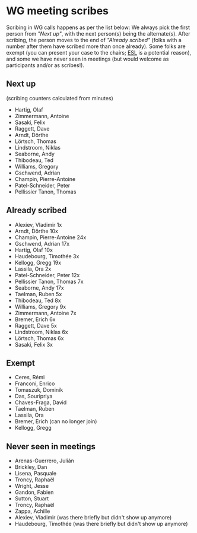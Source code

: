 # WG meeting scribes

Scribing in WG calls happens as per the list below: We always pick the first person from *"Next up"*, with the next person(s) being the alternate(s). After scribing, the person moves to the end of *"Already scribed"* (folks with a number after them have scribed more than once already). Some folks are exempt (you can present your case to the chairs; [ESL](https://en.wikipedia.org/wiki/English_as_a_second_or_foreign_language) is a potential reason), and some we have never seen in meetings (but would welcome as participants and/or as scribes!).

## Next up

(scribing counters calculated from minutes)

- Hartig, Olaf
- Zimmermann, Antoine
- Sasaki, Felix
- Raggett, Dave
- Arndt, Dörthe
- Lörtsch, Thomas
- Lindstroom, Niklas
- Seaborne, Andy
- Thibodeau, Ted
- Williams, Gregory
- Gschwend, Adrian
- Champin, Pierre-Antoine
- Patel-Schneider, Peter
- Pellissier Tanon, Thomas


## Already scribed 
- Alexiev, Vladimir  1x
- Arndt, Dörthe  10x
- Champin, Pierre-Antoine  24x
- Gschwend, Adrian  17x
- Hartig, Olaf  10x
- Haudebourg, Timothée  3x
- Kellogg, Gregg  19x
- Lassila, Ora  2x
- Patel-Schneider, Peter  12x
- Pellissier Tanon, Thomas  7x
- Seaborne, Andy  17x
- Taelman, Ruben  5x
- Thibodeau, Ted  8x
- Williams, Gregory  9x
- Zimmermann, Antoine  7x
- Bremer, Erich 6x
- Raggett, Dave 5x
- Lindstroom, Niklas 6x
- Lörtsch, Thomas 6x
- Sasaki, Felix 3x


## Exempt
- Ceres, Rémi  
- Franconi, Enrico  
- Tomaszuk, Dominik  
- Das, Souripriya  
- Chaves-Fraga, David
- Taelman, Ruben
- Lassila, Ora
- Bremer, Erich (can no longer join)
- Kellogg, Gregg

## Never seen in meetings
- Arenas-Guerrero, Julián  
- Brickley, Dan  
- Lisena, Pasquale  
- Troncy, Raphaël  
- Wright, Jesse 
- Gandon, Fabien
- Sutton, Stuart
- Troncy, Raphaël
- Zappa, Achille
- Alexiev, Vladimir (was there briefly but didn't show up anymore)
- Haudebourg, Timothée (was there briefly but didn't show up anymore)

